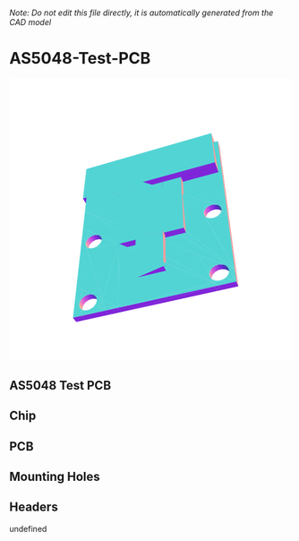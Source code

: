 ###### Note: Do not edit this file directly, it is automatically generated from the CAD model

# AS5048-Test-PCB

![](/project.svg)

## AS5048 Test PCB


## Chip


## PCB


## Mounting Holes


## Headers


undefined


